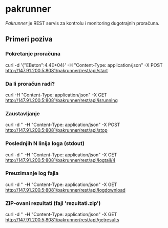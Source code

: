 # pakrunner

*Pakrunner* je REST servis za kontrolu i monitoring dugotrajnih proračuna. 

## Primeri poziva

### Pokretanje proračuna
curl -d '{"EBeton":4.4E+04}' -H "Content-Type: application/json" -X POST http://147.91.200.5:8081/pakrunner/rest/api/start

### Da li proračun radi?
curl -H "Content-Type: application/json" -X GET http://147.91.200.5:8081/pakrunner/rest/api/isrunning

### Zaustavljanje
curl -d '' -H "Content-Type: application/json" -X POST http://147.91.200.5:8081/pakrunner/rest/api/stop

### Poslednjih N linija loga (stdout)
curl -d '' -H "Content-Type: application/json" -X GET http://147.91.200.5:8081/pakrunner/rest/api/logtail/4

### Preuzimanje log fajla
curl -d '' -H "Content-Type: application/json" -X GET http://147.91.200.5:8081/pakrunner/rest/api/logdownload

### ZIP-ovani rezultati (fajl 'rezultati.zip')
curl -d '' -H "Content-Type: application/json" -X GET http://147.91.200.5:8081/pakrunner/rest/api/getresults
